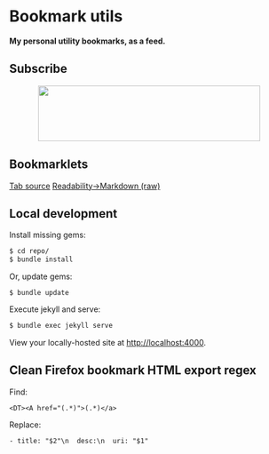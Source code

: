 # Bookmark utils

**My personal utility bookmarks, as a feed.**

## Subscribe

<p align="center">
	<a href="http://mhulse.github.io/bookmark-util/feed.xml">
		<img width="400" height="100" src="https://cloud.githubusercontent.com/assets/218624/6322833/282bc3c4-bad3-11e4-97b3-f7b7327d5249.png">
	</a>
</p>

## Bookmarklets

<a href="javascript:void(window.open('view-source:'+window.location.href));">Tab source</a>
<a href="javascript:location.href='http://fuckyeahmarkdown.com/go/?read=1&preview=0&showframe=0&u='+encodeURIComponent(document.location.href);">Readability→Markdown (raw)</a>

## Local development

Install missing gems:

```bash
$ cd repo/
$ bundle install
```

Or, update gems:

```
$ bundle update
```

Execute jekyll and serve:

```bash
$ bundle exec jekyll serve
```

View your locally-hosted site at <http://localhost:4000>.

## Clean Firefox bookmark HTML export regex

Find:

```regex
<DT><A href="(.*)">(.*)</a>
```

Replace:

```regex
- title: "$2"\n  desc:\n  uri: "$1"
```
